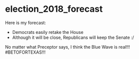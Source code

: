 # election_2018_forecast

Here is my forecast:  
- Democrats easily retake the House
- Although it will be close, Republicans will keep the Senate :/

No matter what Preceptor says, I think the Blue Wave is real!!! #BETOFORTEXAS!!! 
